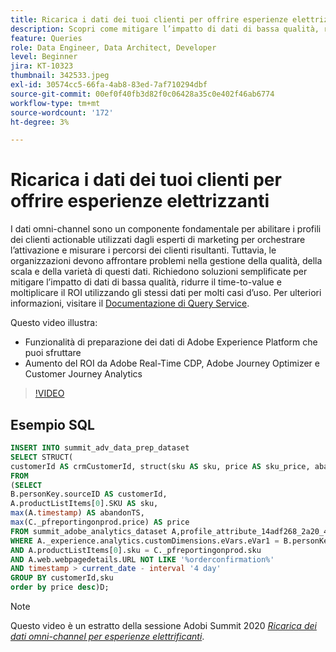 ```yaml
---
title: Ricarica i dati dei tuoi clienti per offrire esperienze elettrizzanti
description: Scopri come mitigare l’impatto di dati di bassa qualità, ridurre il time-to-value e moltiplicare il ROI utilizzando gli stessi dati per molti casi d’uso.
feature: Queries
role: Data Engineer, Data Architect, Developer
level: Beginner
jira: KT-10323
thumbnail: 342533.jpeg
exl-id: 30574cc5-66fa-4ab8-83ed-7af710294dbf
source-git-commit: 00ef0f40fb3d82f0c06428a35c0e402f46ab6774
workflow-type: tm+mt
source-wordcount: '172'
ht-degree: 3%

---
```


# Ricarica i dati dei tuoi clienti per offrire esperienze elettrizzanti

I dati omni-channel sono un componente fondamentale per abilitare i profili dei clienti actionable utilizzati dagli esperti di marketing per orchestrare l’attivazione e misurare i percorsi dei clienti risultanti. Tuttavia, le organizzazioni devono affrontare problemi nella gestione della qualità, della scala e della varietà di questi dati. Richiedono soluzioni semplificate per mitigare l’impatto di dati di bassa qualità, ridurre il time-to-value e moltiplicare il ROI utilizzando gli stessi dati per molti casi d’uso.
Per ulteriori informazioni, visitare il [Documentazione di Query Service](https://experienceleague.adobe.com/docs/experience-platform/query/home.html?lang=it).

Questo video illustra:

* Funzionalità di preparazione dei dati di Adobe Experience Platform che puoi sfruttare
* Aumento del ROI da Adobe Real-Time CDP, Adobe Journey Optimizer e Customer Journey Analytics

>[!VIDEO](https://video.tv.adobe.com/v/342533?learn=on)

## Esempio SQL

```sql
INSERT INTO summit_adv_data_prep_dataset
SELECT STRUCT(
customerId AS crmCustomerId, struct(sku AS sku, price AS sku_price, abandonTS AS abandonTS) AS abandonBrowse) AS _pfreportingonprod
FROM
(SELECT
B.personKey.sourceID AS customerId,
A.productListItems[0].SKU AS sku,
max(A.timestamp) AS abandonTS,
max(C._pfreportingonprod.price) AS price
FROM summit_adobe_analytics_dataset A,profile_attribute_14adf268_2a20_4dee_bee6_a6b0e34616a9 B,summit_product_dataset C
WHERE A._experience.analytics.customDimensions.eVars.eVar1 = B.personKey.sourceID
AND A.productListItems[0].sku = C._pfreportingonprod.sku
AND A.web.webpagedetails.URL NOT LIKE '%orderconfirmation%'
AND timestamp > current_date - interval '4 day'
GROUP BY customerId,sku
order by price desc)D;
```

>[!NOTE]
>
>Questo video è un estratto della sessione Adobi Summit 2020 *[Ricarica dei dati omni-channel per esperienze elettrificanti](https://business.adobe.com/summit/2022/sessions/recharging-omnichannel-data-for-electrifying-exper-s409.html)*.
